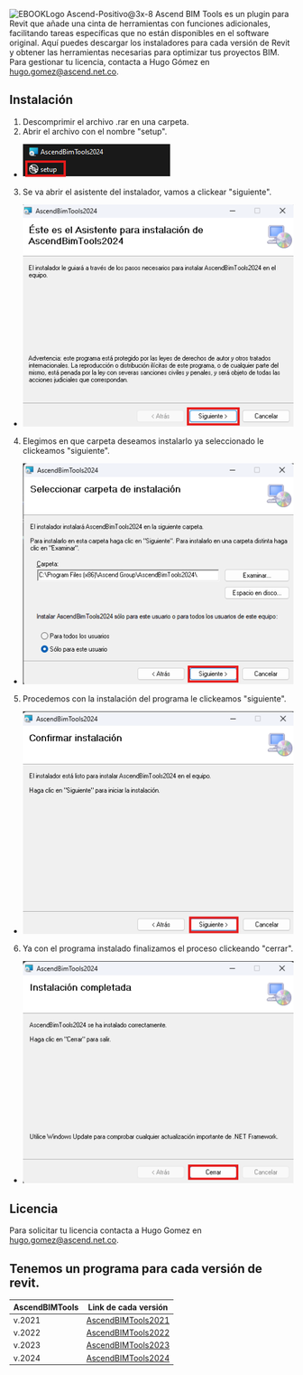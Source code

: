 ![EBOOKLogo Ascend-Positivo@3x-8](https://github.com/Forsa-Ascend/AscendBIMToolsVersions/assets/170473047/e6c10407-9bef-4fee-b595-0639aac13679)
Ascend BIM Tools es un plugin para Revit que añade una cinta de herramientas con funciones adicionales, facilitando tareas específicas que no están disponibles en el software original. Aquí puedes descargar los instaladores para cada versión de Revit y obtener las herramientas necesarias para optimizar tus proyectos BIM. Para gestionar tu licencia, contacta a Hugo Gómez en hugo.gomez@ascend.net.co.

## Instalación
1. Descomprimir el archivo .rar en una carpeta.
2. Abrir el archivo con el nombre "setup".
- ![img1](Assets/tutorial1.png)
3. Se va abrir el asistente del instalador, vamos a clickear "siguiente".
- ![img2](Assets/tutorial2.png)
4. Elegimos en que carpeta deseamos instalarlo ya seleccionado le clickeamos "siguiente".
- ![img3](Assets/tutorial3.png)
5. Procedemos con la instalación del programa le clickeamos "siguiente".
- ![img4](Assets/tutorial4.png)
6. Ya con el programa instalado finalizamos el proceso clickeando "cerrar".
- ![img4](Assets/tutorial5.png)

## Licencia
Para solicitar tu licencia contacta a Hugo Gomez en hugo.gomez@ascend.net.co.

## Tenemos un programa para cada versión de revit.

| AscendBIMTools | Link de cada versión |
| - | -- |
| v.2021 | [AscendBIMTools2021](https://github.com/Forsa-Ascend/AscendBIMToolsVersions/releases/tag/v.2021) |
| v.2022 | [AscendBIMTools2022](https://github.com/Forsa-Ascend/AscendBIMToolsVersions/releases/tag/v.2022) |
| v.2023 | [AscendBIMTools2023](https://github.com/Forsa-Ascend/AscendBIMToolsVersions/releases/tag/v.2023) |
| v.2024 | [AscendBIMTools2024](https://github.com/Forsa-Ascend/AscendBIMToolsVersions/releases/tag/v.2024) |
